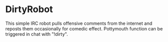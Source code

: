 # DirtyRobot
This simple IRC robot pulls offensive comments from the internet and reposts them occasionally for comedic effect. Pottymouth function can be triggered in chat with "!dirty".
